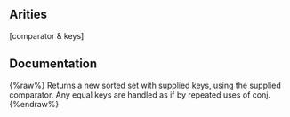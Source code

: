 ## Arities
[comparator & keys]

## Documentation
{%raw%}
Returns a new sorted set with supplied keys, using the supplied
  comparator.  Any equal keys are handled as if by repeated uses of
  conj.
{%endraw%}
